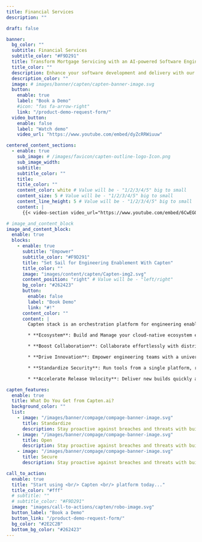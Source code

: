 ```yaml
---
title: Financial Services
description: ""

draft: false

banner:
  bg_color: ""
  subtitle: Financial Services
  subtitle_color: "#F9D291"
  title: Transform Mortgage Servicing with an AI-powered Software Engineering Platform
  title_color: ""
  description: Enhance your software development and delivery with our cloud-native services. Build, deploy, and manage modern applications for quicker time to market, security, and reliability.
  description_color: ""
  image: # images/banner/capten/capten-banner-image.svg
  button:
    enable: true
    label: "Book a Demo"
    #icon: "fas fa-arrow-right"
    link: "/product-demo-request-form/"
  video_button:
    enable: false
    label: "Watch demo"
    video_url: "https://www.youtube.com/embed/dyZcRRWiuuw"

centered_content_sections:
  - enable: true
    sub_image: # /images/favicon/capten-outline-logo-Icon.png
    sub_image_width:
    subtitle:
    subtitle_color: ""
    title:
    title_color: ""
    content_color: white # Value will be - "1/2/3/4/5" big to small
    content_size: 5 # Value will be - "1/2/3/4/5" big to small
    content_line_height: 5 # Value will be - "1/2/3/4/5" big to small
    content: |
      {{< video-section video_url="https://www.youtube.com/embed/6CwEGQlY3Pk?si=d031XxsHb32vqNNd%22" background_image="/images/thumbnail-compage.png" >}}

# image_and_content_block
image_and_content_block:
  enable: true
  blocks:
    - enable: true
      subtitle: "Empower"
      subtitle_color: "#F9D291"
      title: "Set Sail for Engineering Enablement With Capten"
      title_color: ""
      image: "images/content/capten/Capten-img2.svg"
      content_position: "right" # Value will be - "left/right"
      bg_color: "#262423"
      button:
        enable: false
        label: "Book Demo"
        link: "#!"
      content_color: ""
      content: |
        Capten stack is an orchestration platform for engineering enablement and seamless collaboration while eliminating complexities of self-service implementation for agile DevSecOps, Developers Portal and Platform Engineering. All-in-One! 

        * **Ecosystem**: Build and Manage your cloud-native ecosystem easily with GitOps, Chaos Engineering, Platform Engineering, Self-Service, Internal Developers Platform and Software Supply Chain Security. 

        * **Boost Collaboration**: Collaborate effortlessly with distributed tracing, CICD integration, Testing and software supply chain security automation.

        * **Drive Innovation**: Empower engineering teams with a universal orchestration framework, fostering collaboration and fueling digital transformation.

        * **Standardize Security**: Run tools from a single platform, reduce duplicate results and false positives, and enable faster issue remediation and consistent application security automation processes.

        * **Accelerate Release Velocity**: Deliver new builds quickly and effortlessly, streamline development pipelines, and increase automation for faster software progression.

capten_features:
  enable: true
  title: What Do You Get from Capten.ai?
  background_color: ""
  list:
    - image: "/images/banner/compage/compage-banner-image.svg"
      title: Standardize
      description: Stay proactive against breaches and threats with built-in security from the start, ensuring compliance with strict mortgage industry regulations.
    - image: "/images/banner/compage/compage-banner-image.svg"
      title: Open
      description: Stay proactive against breaches and threats with built-in security from the start, ensuring compliance with strict mortgage industry regulations.
    - image: "/images/banner/compage/compage-banner-image.svg"
      title: Secure
      description: Stay proactive against breaches and threats with built-in security from the start, ensuring compliance with strict mortgage industry regulations.

call_to_action:
  enable: true
  title: "Start using <br/> Capten <br/> platform today..."
  title_color: "#fff"
  # subtitle: ""
  # subtitle_color: "#F9D291"
  image: "images/call-to-actions/capten/robo-image.svg"
  button_label: "Book a Demo"
  button_link: "/product-demo-request-form/"
  bg_color: "#2E2C2B"
  bottom_bg_color: "#262423"
---
```

